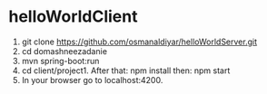 # helloWorldClient

1. git clone https://github.com/osmanaldiyar/helloWorldServer.git
2. cd domashneezadanie
3. mvn spring-boot:run
4. cd client/project1. After that: npm install then: npm start
5. In your browser go to localhost:4200.
